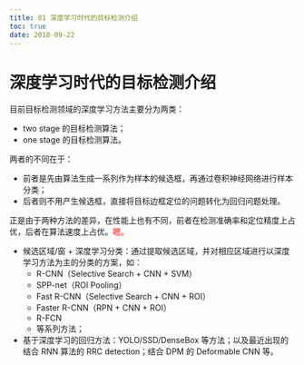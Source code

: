 ```yaml
---
title: 01 深度学习时代的目标检测介绍
toc: true
date: 2018-09-22
---
```

# 深度学习时代的目标检测介绍


目前目标检测领域的深度学习方法主要分为两类：

- two stage 的目标检测算法；
- one stage 的目标检测算法。

两者的不同在于：

- 前者是先由算法生成一系列作为样本的候选框，再通过卷积神经网络进行样本分类；
- 后者则不用产生候选框，直接将目标边框定位的问题转化为回归问题处理。

正是由于两种方法的差异，在性能上也有不同，前者在检测准确率和定位精度上占优，后者在算法速度上占优。<span style="color:red;">嗯。</span>






- 候选区域/窗 + 深度学习分类：通过提取候选区域，并对相应区域进行以深度学习方法为主的分类的方案，如：
    - R-CNN（Selective Search + CNN + SVM）
    - SPP-net（ROI Pooling）
    - Fast R-CNN（Selective Search + CNN + ROI）
    - Faster R-CNN（RPN + CNN + ROI）
    - R-FCN
    - 等系列方法；
- 基于深度学习的回归方法：YOLO/SSD/DenseBox 等方法；以及最近出现的结合 RNN 算法的 RRC detection；结合 DPM 的 Deformable CNN 等。

